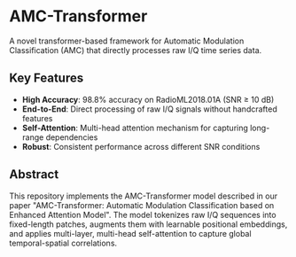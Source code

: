 # AMC-Transformer

A novel transformer-based framework for Automatic Modulation Classification (AMC) that directly processes raw I/Q time series data.

## Key Features
-  **High Accuracy**: 98.8% accuracy on RadioML2018.01A (SNR ≥ 10 dB)
-  **End-to-End**: Direct processing of raw I/Q signals without handcrafted features
-  **Self-Attention**: Multi-head attention mechanism for capturing long-range dependencies
-  **Robust**: Consistent performance across different SNR conditions

## Abstract
This repository implements the AMC-Transformer model described in our paper "AMC-Transformer: Automatic Modulation Classification based on Enhanced Attention Model". The model tokenizes raw I/Q sequences into fixed-length patches, augments them with learnable positional embeddings, and applies multi-layer, multi-head self-attention to capture global temporal-spatial correlations.
